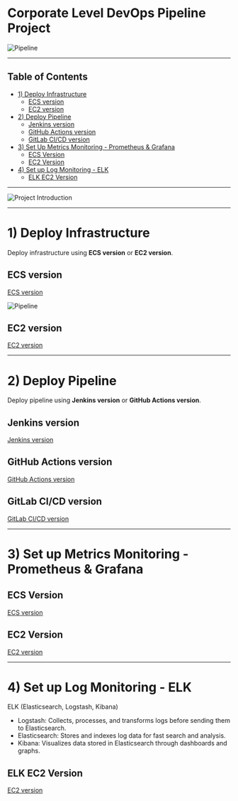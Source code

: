 # Corporate Level DevOps Pipeline Project

![Pipeline](./images/pipeline.jpg)

---

## Table of Contents

- [1) Deploy Infrastructure](#1-deploy-infrastructure)
  - [ECS version](#ecs-version)
  - [EC2 version](#ec2-version)
- [2) Deploy Pipeline](#2-deploy-pipeline)
  - [Jenkins version](#jenkins-version)
  - [GitHub Actions version](#github-actions-version)
  - [GitLab CI/CD version](#gitlab-cicd-version)
- [3) Set Up Metrics Monitoring - Prometheus & Grafana](#3-set-up-metrics-monitoring---prometheus--grafana)
  - [ECS Version](#ecs-version)
  - [EC2 Version](#ec2-version)
- [4) Set up Log Monitoring - ELK](#4-set-up-log-monitoring---elk)
  - [ELK EC2 Version](#elk-ec2-version)

---
![Project Introduction](./images/project-introduction.jpg)

---

# 1) Deploy Infrastructure

Deploy infrastructure using **ECS version** or **EC2 version**.

## ECS version

[ECS version](https://github.com/dongwon-lee-dev/terraform-devops-pipeline)

![Pipeline](./images/pipeline-ecs-version.jpg)

## EC2 version

[EC2 version](ec2-version.md)

---

# 2) Deploy Pipeline
Deploy pipeline using **Jenkins version** or **GitHub Actions version**.


## Jenkins version

[Jenkins version](jenkins.md)


## GitHub Actions version

[GitHub Actions version](github-actions-version.md)

## GitLab CI/CD version

[GitLab CI/CD version](gitlab-cicd-version.md)

---

# 3) Set up Metrics Monitoring - Prometheus & Grafana

## ECS Version
[ECS version](ecs-monitoring.md)

## EC2 Version
[EC2 version](ec2-monitoring.md)

--- 

# 4) Set up Log Monitoring - ELK

ELK (Elasticsearch, Logstash, Kibana)
- Logstash: Collects, processes, and transforms logs before sending them to Elasticsearch.
- Elasticsearch: Stores and indexes log data for fast search and analysis.
- Kibana: Visualizes data stored in Elasticsearch through dashboards and graphs.

## ELK EC2 Version
[EC2 version](elk.md)